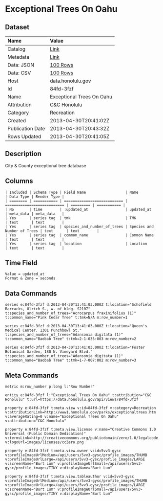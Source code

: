 # Exceptional Trees On Oahu

## Dataset

| Name | Value |
| :--- | :---- |
| Catalog | [Link](https://catalog.data.gov/dataset/exceptional-trees-on-oahu-9154e) |
| Metadata | [Link](https://data.honolulu.gov/api/views/84fd-3fzf) |
| Data: JSON | [100 Rows](https://data.honolulu.gov/api/views/84fd-3fzf/rows.json?max_rows=100) |
| Data: CSV | [100 Rows](https://data.honolulu.gov/api/views/84fd-3fzf/rows.csv?max_rows=100) |
| Host | data.honolulu.gov |
| Id | 84fd-3fzf |
| Name | Exceptional Trees On Oahu |
| Attribution | C&C Honolulu |
| Category | Recreation |
| Created | 2013-04-30T20:41:02Z |
| Publication Date | 2013-04-30T20:43:32Z |
| Rows Updated | 2013-04-30T20:41:05Z |

## Description

City & County exceptional tree database

## Columns

```ls
| Included | Schema Type | Field Name                  | Name                        | Data Type | Render Type |
| ======== | =========== | =========================== | =========================== | ========= | =========== |
| No       | time        | :updated_at                 | updated_at                  | meta_data | meta_data   |
| Yes      | series tag  | tmk                         | TMK                         | text      | text        |
| Yes      | series tag  | species_and_number_of_trees | Species and Number of Trees | text      | text        |
| Yes      | series tag  | common_name                 | Common Name                 | text      | text        |
| Yes      | series tag  | location                    | Location                    | text      | text        |
```

## Time Field

```ls
Value = updated_at
Format & Zone = seconds
```

## Data Commands

```ls
series e:84fd-3fzf d:2013-04-30T13:41:03.000Z t:location="Schofield Barracks, Ulrich S., w. of bldg. S2107" t:species_and_number_of_trees="Acrocarpus fraxinifolius (1)" t:common_name="Pink Cedar Tree" t:tmk=N/A m:row_number=1

series e:84fd-3fzf d:2013-04-30T13:41:03.000Z t:location="Queen's Medical Center, 1301 Punchbowl St." t:species_and_number_of_trees="Adansonia digitata (1)" t:common_name="Baobab Tree" t:tmk=2-1-035:003 m:row_number=2

series e:84fd-3fzf d:2013-04-30T13:41:03.000Z t:location="Foster Botanical Garden, 180 N. Vineyard Blvd." t:species_and_number_of_trees="Adansonia digitata (1)" t:common_name="Baobab Tree" t:tmk=1-7-007:002 m:row_number=3
```

## Meta Commands

```ls
metric m:row_number p:long l:"Row Number"

entity e:84fd-3fzf l:"Exceptional Trees On Oahu" t:attribution="C&C Honolulu" t:url=https://data.honolulu.gov/api/views/84fd-3fzf

property e:84fd-3fzf t:meta.view v:id=84fd-3fzf v:category=Recreation v:attributionLink=http://www1.honolulu.gov/parks/exceptionaltrees.htm v:averageRating=0 v:name="Exceptional Trees On Oahu" v:attribution="C&C Honolulu"

property e:84fd-3fzf t:meta.view.license v:name="Creative Commons 1.0 Universal (Public Domain Dedication)" v:termsLink=http://creativecommons.org/publicdomain/zero/1.0/legalcode v:logoUrl=images/licenses/ccZero.png

property e:84fd-3fzf t:meta.view.owner v:id=5vv3-gysc v:profileImageUrlMedium=/api/users/5vv3-gysc/profile_images/THUMB v:profileImageUrlLarge=/api/users/5vv3-gysc/profile_images/LARGE v:screenName="Burt Lum" v:profileImageUrlSmall=/api/users/5vv3-gysc/profile_images/TINY v:displayName="Burt Lum"

property e:84fd-3fzf t:meta.view.tableauthor v:id=5vv3-gysc v:profileImageUrlMedium=/api/users/5vv3-gysc/profile_images/THUMB v:profileImageUrlLarge=/api/users/5vv3-gysc/profile_images/LARGE v:screenName="Burt Lum" v:profileImageUrlSmall=/api/users/5vv3-gysc/profile_images/TINY v:displayName="Burt Lum"
```